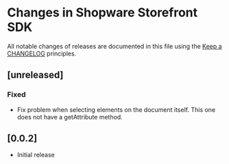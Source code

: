 # Changes in Shopware Storefront SDK

All notable changes of releases are documented in this file
using the [Keep a CHANGELOG](https://keepachangelog.com/) principles.

## [unreleased]

### Fixed

- Fix problem when selecting elements on the document itself. This one does not have a getAttribute method.

## [0.0.2]

- Initial release